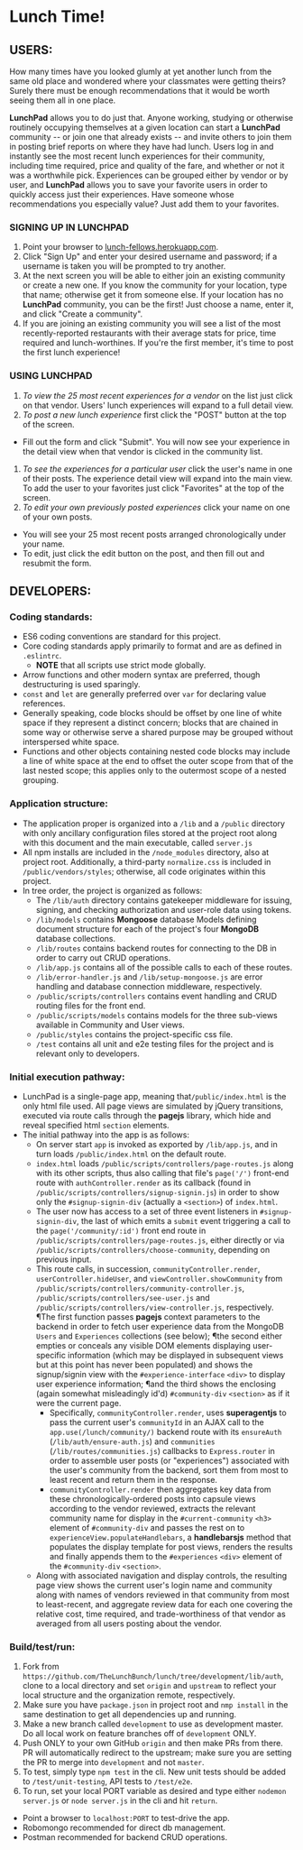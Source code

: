 # Lunch Time!

## USERS:
How many times have you looked glumly at yet another lunch from the same old place and wondered where your classmates were getting theirs?  Surely there must be enough recommendations that it would be worth seeing them all in one place.

**LunchPad** allows you to do just that.  Anyone working, studying or otherwise routinely occupying themselves at a given location can start a **LunchPad** community -- or join one that already exists -- and invite others to join them in posting brief reports on where they have had lunch.  Users log in and instantly see the most recent lunch experiences for their community, including time required, price and quality of the fare, and whether or not it was a worthwhile pick.  Experiences can be grouped either by vendor or by user, and **LunchPad** allows you to save your favorite users in order to quickly access just their experiences.  Have someone whose recommendations you especially value?  Just add them to your favorites.

### SIGNING UP IN LUNCHPAD
1. Point your browser to [lunch-fellows.herokuapp.com](https://lunch-fellows.herokuapp.com).  
1. Click "Sign Up" and enter your desired username and password; if a username is taken you will be prompted to try another.
1. At the next screen you will be able to either join an existing community or create a new one.  If you know the community for your location, type that name; otherwise get it from someone else.  If your location has no **LunchPad** community, you can be the first!  Just choose a name, enter it, and click "Create a community".
1. If you are joining an existing community you will see a list of the most recently-reported restaurants with their average stats for price, time required and lunch-worthines.  If you're the first member, it's time to post the first lunch experience!  

### USING LUNCHPAD
1. *To view the 25 most recent experiences for a vendor* on the list just click on that vendor.  Users' lunch experiences will expand to a full detail view.
1. *To post a new lunch experience* first click the "POST" button at the top of the screen.  
  - Fill out the form and click "Submit".  You will now see your experience in the detail view when that vendor is clicked in the community list.
1. *To see the experiences for a particular user* click the user's name in one of their posts.  The experience detail view will expand into the main view. To add the user to your favorites just click "Favorites" at the top of the screen.
1. *To edit your own previously posted experiences* click your name on one of your own posts.
  - You will see your 25 most recent posts arranged chronologically under your name.
  - To edit, just click the edit button on the post, and then fill out and resubmit the form.

## DEVELOPERS:

### Coding standards:
- ES6 coding conventions are standard for this project.
- Core coding standards apply primarily to format and are as defined in `.eslintrc`.
  - **NOTE** that all scripts use strict mode globally.
- Arrow functions and other modern syntax are preferred, though destructuring is used sparingly.
- `const` and `let` are generally preferred over `var` for declaring value references.
- Generally speaking, code blocks should be offset by one line of white space if they represent a distinct concern; blocks that are chained in some way or otherwise serve a shared purpose may be grouped without interspersed white space.
- Functions and other objects containing nested code blocks may include a line of white space at the end to offset the outer scope from that of the last nested scope; this applies only to the outermost scope of a nested grouping.

### Application structure:
- The application proper is organized into a `/lib` and a `/public` directory with only ancillary configuration files stored at the project root along with this document and the main executable, called `server.js`
- All npm installs are included in the `/node_modules` directory, also at project root.  Additionally, a third-party `normalize.css` is included in `/public/vendors/styles`; otherwise, all code originates within this project.
- In tree order, the project is organized as follows:
  - The `/lib/auth` directory contains gatekeeper middleware for issuing, signing, and checking authorization and user-role data using tokens.
  - `/lib/models` contains **Mongoose** database Models defining document structure for each of the project's four **MongoDB** database collections.
  - `/lib/routes` contains backend routes for connecting to the DB in order to carry out CRUD operations.
  - `/lib/app.js` contains all of the possible calls to each of these routes.
  - `/lib/error-handler.js` and `/lib/setup-mongoose.js` are error handling and database connection middleware, respectively.
  - `/public/scripts/controllers` contains event handling and CRUD routing files for the front end.
  - `/public/scripts/models` contains models for the three sub-views available in Community and User views.
  - `/public/styles` contains the project-specific css file.
  - `/test` contains all unit and e2e testing files for the project and is relevant only to developers.

### Initial execution pathway:
- LunchPad is a single-page app, meaning that`/public/index.html` is the only html file used.  All page views are simulated by jQuery transitions, executed via route calls through the **pagejs** library, which hide and reveal specified html `section` elements.
- The initial pathway into the app is as follows:
  - On server start `app` is invoked as exported by `/lib/app.js`, and in turn loads `/public/index.html` on the default route.
  - `index.html` loads `/public/scripts/controllers/page-routes.js` along with its other scripts, thus also calling that file's `page('/')` front-end route with `authController.render` as its callback (found in `/public/scripts/controllers/signup-signin.js`) in order to show only the `#signup-signin-div` (actually a `<section>`) of `index.html`.
  - The user now has access to a set of three event listeners in `#signup-signin-div`, the last of which emits a `submit` event triggering a call to the `page('/community/:id')` front end route in `/public/scripts/controllers/page-routes.js`, either directly or via `/public/scripts/controllers/choose-community`, depending on previous input.
  - This route calls, in succession, `communityController.render`, `userController.hideUser`, and `viewController.showCommunity` from `/public/scripts/controllers/community-controller.js`, `/public/scripts/controllers/see-user.js` and `/public/scripts/controllers/view-controller.js`, respectively.  ¶The first function passes **pagejs** context parameters to the backend in order to fetch user experience data from the MongoDB `Users` and `Experiences` collections (see below); ¶the second either empties or conceals any visible DOM elements displaying user-specific information (which may be displayed in subsequent views but at this point has never been populated) and shows the signup/signin view with the `#experience-interface` `<div>` to display user experience information; ¶and the third shows the enclosing (again somewhat misleadingly id'd) `#community-div` `<section>` as if it were the current page.
    - Specifically, `communityController.render`, uses **superagentjs** to pass the current user's `communityId` in an AJAX call to the `app.use(/lunch/community/)` backend route with its `ensureAuth` (`/lib/auth/ensure-auth.js`) and `communities` (`/lib/routes/communities.js`) callbacks to `Express.router` in order to assemble user posts (or "experiences") associated with the user's community from the backend, sort them from most to least recent and return them in the response.
    - `communityController.render` then aggregates key data from these chronologically-ordered posts into capsule views according to the vendor reviewed, extracts the relevant community name for display in the `#current-community` `<h3>` element of `#community-div` and passes the rest on to `experienceView.populateHandlebars`, a **handlebarsjs** method that populates the display template for post views, renders the results and finally appends them to the `#experiences` `<div>` element of the `#community-div` `<section>`.
  - Along with associated navigation and display controls, the resulting page view shows the current user's login name and community along with  names of vendors reviewed in that community from most to least-recent, and aggregate review data for each one covering the relative cost, time required, and trade-worthiness of that vendor as averaged from all users posting about the vendor.

### Build/test/run:
1. Fork from `https://github.com/TheLunchBunch/lunch/tree/development/lib/auth`, clone to a local directory and set `origin` and `upstream` to reflect your local structure and the organization remote, respectively.
1. Make sure you have `package.json` in project root and `nmp install` in the same destination to get all dependencies up and running.
1. Make a new branch called `development` to use as development master.  Do all local work on feature branches off of `development` ONLY.
1. Push ONLY to your own GitHub `origin` and then make PRs from there.  PR will automatically redirect to the upstream; make sure you are setting the PR to merge into `development` and not `master`.
1. To test, simply type `npm test` in the cli.  New unit tests should be added to `/test/unit-testing`, API tests to `/test/e2e`.
1. To run, set your local PORT variable as desired and type either `nodemon server.js` or `node server.js` in the cli and hit `return`.
  - Point a browser to `localhost:PORT` to test-drive the app.  
  - Robomongo recommended for direct db management.
  - Postman recommended for backend CRUD operations.
